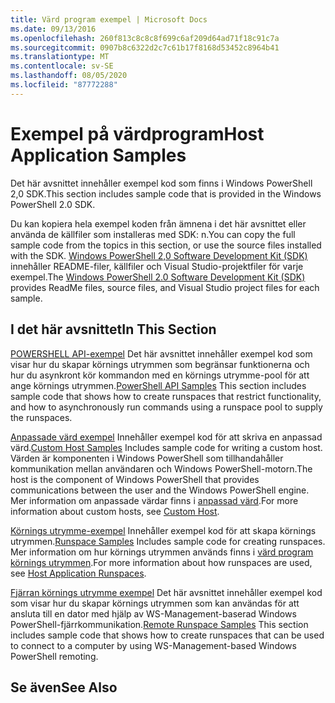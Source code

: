 ```yaml
---
title: Värd program exempel | Microsoft Docs
ms.date: 09/13/2016
ms.openlocfilehash: 260f813c8c8c8f699c6af209d64ad71f18c91c7a
ms.sourcegitcommit: 0907b8c6322d2c7c61b17f8168d53452c8964b41
ms.translationtype: MT
ms.contentlocale: sv-SE
ms.lasthandoff: 08/05/2020
ms.locfileid: "87772288"
---
```

# <a name="host-application-samples"></a><span data-ttu-id="30660-102">Exempel på värdprogram</span><span class="sxs-lookup"><span data-stu-id="30660-102">Host Application Samples</span></span>

<span data-ttu-id="30660-103">Det här avsnittet innehåller exempel kod som finns i Windows PowerShell 2,0 SDK.</span><span class="sxs-lookup"><span data-stu-id="30660-103">This section includes sample code that is provided in the Windows PowerShell 2.0 SDK.</span></span>

 <span data-ttu-id="30660-104">Du kan kopiera hela exempel koden från ämnena i det här avsnittet eller använda de källfiler som installeras med SDK: n.</span><span class="sxs-lookup"><span data-stu-id="30660-104">You can copy the full sample code from the topics in this section, or use the source files installed with the SDK.</span></span> <span data-ttu-id="30660-105">[Windows PowerShell 2,0 Software Development Kit (SDK)](https://www.microsoft.com/download/details.aspx?id=2560) innehåller README-filer, källfiler och Visual Studio-projektfiler för varje exempel.</span><span class="sxs-lookup"><span data-stu-id="30660-105">The [Windows PowerShell 2.0 Software Development Kit (SDK)](https://www.microsoft.com/download/details.aspx?id=2560) provides ReadMe files, source files, and Visual Studio project files for each sample.</span></span>

## <a name="in-this-section"></a><span data-ttu-id="30660-106">I det här avsnittet</span><span class="sxs-lookup"><span data-stu-id="30660-106">In This Section</span></span>

 <span data-ttu-id="30660-107">[POWERSHELL API-exempel](./windows-powershell-api-samples.md) Det här avsnittet innehåller exempel kod som visar hur du skapar körnings utrymmen som begränsar funktionerna och hur du asynkront kör kommandon med en körnings utrymme-pool för att ange körnings utrymmen.</span><span class="sxs-lookup"><span data-stu-id="30660-107">[PowerShell API Samples](./windows-powershell-api-samples.md) This section includes sample code that shows how to create runspaces that restrict functionality, and how to asynchronously run commands using a runspace pool to supply the runspaces.</span></span>

 <span data-ttu-id="30660-108">[Anpassade värd exempel](./custom-host-samples.md) Innehåller exempel kod för att skriva en anpassad värd.</span><span class="sxs-lookup"><span data-stu-id="30660-108">[Custom Host Samples](./custom-host-samples.md) Includes sample code for writing a custom host.</span></span> <span data-ttu-id="30660-109">Värden är komponenten i Windows PowerShell som tillhandahåller kommunikation mellan användaren och Windows PowerShell-motorn.</span><span class="sxs-lookup"><span data-stu-id="30660-109">The host is the component of Windows PowerShell that provides communications between the user and the Windows PowerShell engine.</span></span> <span data-ttu-id="30660-110">Mer information om anpassade värdar finns i [anpassad värd](./writing-a-windows-powershell-host-application.md).</span><span class="sxs-lookup"><span data-stu-id="30660-110">For more information about custom hosts, see [Custom Host](./writing-a-windows-powershell-host-application.md).</span></span>

 <span data-ttu-id="30660-111">[Körnings utrymme-exempel](./runspace-samples.md) Innehåller exempel kod för att skapa körnings utrymmen.</span><span class="sxs-lookup"><span data-stu-id="30660-111">[Runspace Samples](./runspace-samples.md) Includes sample code for creating runspaces.</span></span> <span data-ttu-id="30660-112">Mer information om hur körnings utrymmen används finns i [värd program körnings utrymmen](creating-runspaces.md).</span><span class="sxs-lookup"><span data-stu-id="30660-112">For more information about how runspaces are used, see [Host Application Runspaces](creating-runspaces.md).</span></span>

 <span data-ttu-id="30660-113">[Fjärran körnings utrymme exempel](./remote-runspace-samples.md) Det här avsnittet innehåller exempel kod som visar hur du skapar körnings utrymmen som kan användas för att ansluta till en dator med hjälp av WS-Management-baserad Windows PowerShell-fjärrkommunikation.</span><span class="sxs-lookup"><span data-stu-id="30660-113">[Remote Runspace Samples](./remote-runspace-samples.md) This section includes sample code that shows how to create runspaces that can be used to connect to a computer by using WS-Management-based Windows PowerShell remoting.</span></span>

## <a name="see-also"></a><span data-ttu-id="30660-114">Se även</span><span class="sxs-lookup"><span data-stu-id="30660-114">See Also</span></span>

